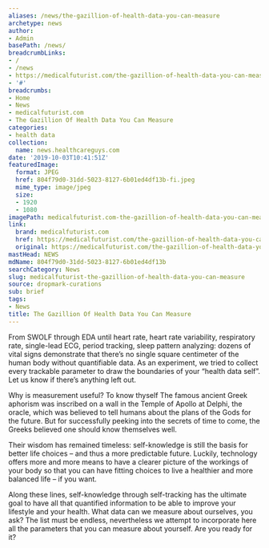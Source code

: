```yaml
---
aliases: /news/the-gazillion-of-health-data-you-can-measure
archetype: news
author:
- Admin
basePath: /news/
breadcrumbLinks:
- /
- /news
- https://medicalfuturist.com/the-gazillion-of-health-data-you-can-measure/
- '#'
breadcrumbs:
- Home
- News
- medicalfuturist.com
- The Gazillion Of Health Data You Can Measure
categories:
- health data
collection:
  name: news.healthcareguys.com
date: '2019-10-03T10:41:51Z'
featuredImage:
  format: JPEG
  href: 804f79d0-31dd-5023-8127-6b01ed4df13b-fi.jpeg
  mime_type: image/jpeg
  size:
  - 1920
  - 1080
imagePath: medicalfuturist.com-the-gazillion-of-health-data-you-can-measure
link:
  brand: medicalfuturist.com
  href: https://medicalfuturist.com/the-gazillion-of-health-data-you-can-measure/
  original: https://medicalfuturist.com/the-gazillion-of-health-data-you-can-measure/
mastHead: NEWS
mdName: 804f79d0-31dd-5023-8127-6b01ed4df13b
searchCategory: News
slug: medicalfuturist-the-gazillion-of-health-data-you-can-measure
source: dropmark-curations
sub: brief
tags:
- News
title: The Gazillion Of Health Data You Can Measure
---
```


From SWOLF through EDA until heart rate, heart rate variability, respiratory rate, single-lead ECG, period tracking, sleep pattern analyzing: dozens of vital signs demonstrate that there’s no single square centimeter of the human body without quantifiable data. As an experiment, we tried to collect every trackable parameter to draw the boundaries of your “health data self”. Let us know if there’s anything left out.

Why is measurement useful? To know thyself
The famous ancient Greek aphorism was inscribed on a wall in the Temple of Apollo at Delphi, the oracle, which was believed to tell humans about the plans of the Gods for the future. But for successfully peeking into the secrets of time to come, the Greeks believed one should know themselves well.

Their wisdom has remained timeless: self-knowledge is still the basis for better life choices – and thus a more predictable future. Luckily, technology offers more and more means to have a clearer picture of the workings of your body so that you can have fitting choices to live a healthier and more balanced life – if you want.

Along these lines, self-knowledge through self-tracking has the ultimate goal to have all that quantified information to be able to improve your lifestyle and your health. What data can we measure about ourselves, you ask? The list must be endless, nevertheless we attempt to incorporate here all the parameters that you can measure about yourself. Are you ready for it?